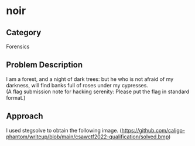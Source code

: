 # noir
## Category
Forensics
## Problem Description
I am a forest, and a night of dark trees: but he who is not afraid of my darkness, will find banks full of roses under my cypresses.<br>
(A flag submission note for hacking serenity: Please put the flag in standard format.)
## Approach
I used stegsolve to obtain the following image.
(https://github.com/caligo-phantom/writeup/blob/main/csawctf2022-qualification/solved.bmp)

